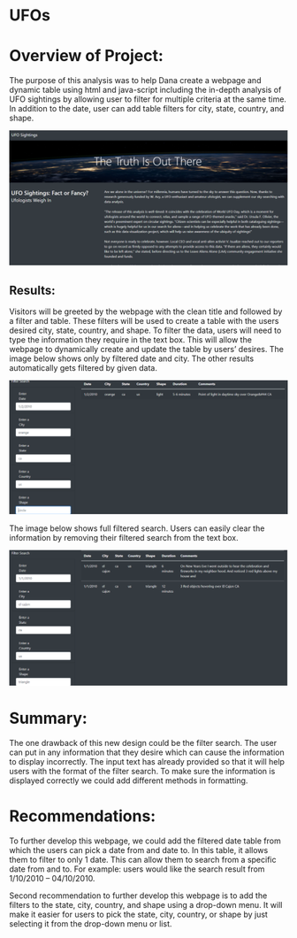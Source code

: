 # UFOs
# Overview of Project: 
The purpose of this analysis was to help Dana create a webpage and dynamic table using html and java-script including the in-depth analysis of UFO sightings by allowing user to filter for multiple criteria at the same time. In addition to the date, user can add table filters for city, state, country, and shape. 

![UFOs](https://github.com/Zainak94/UFOs/blob/main/Resources/web_capture.PNG)

## Results: 
Visitors will be greeted by the webpage with the clean title and followed by a filter and table. These filters will be used to create a table with the users desired city, state, country, and shape. To filter the data, users will need to type the information they require in the text box. This will allow the webpage to dynamically create and update the table by users’ desires. 
The image below shows only by filtered date and city. The other results automatically gets filtered by given data. 

![UFOs](https://github.com/Zainak94/UFOs/blob/main/Resources/filtered_date_city.PNG)

The image below shows full filtered search. Users can easily clear the information by removing their filtered search from the text box. 

![UFOs](https://github.com/Zainak94/UFOs/blob/main/Resources/complete_filter.PNG )

# Summary: 

The one drawback of this new design could be the filter search. The user can put in any information that they desire which can cause the information to display incorrectly. The input text has already provided so that it will help users with the format of the filter search. To make sure the information is displayed correctly we could add different methods in formatting. 

# Recommendations: 

To further develop this webpage, we could add the filtered date table from which the users can pick a date from and date to. In this table, it allows them to filter to only 1 date. This can allow them to search from a specific date from and to. For example: users would like the search result from 1/10/2010 – 04/10/2010. 

Second recommendation to further develop this webpage is to add the filters to the state, city, country, and shape using a drop-down menu. It will make it easier for users to pick the state, city, country, or shape by just selecting it from the drop-down menu or list. 
